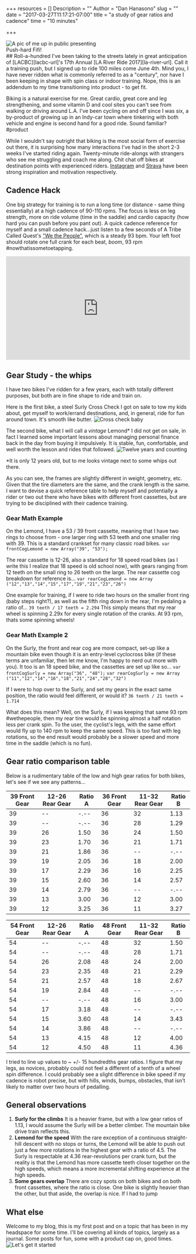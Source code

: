 +++
resources = []
Description = ""
Author = "Dan Hanasono"
slug = ""
date = "2017-03-27T11:17:21-07:00"
title = "a study of gear ratios and cadence"
time = "10 minutes"

+++

<article class="post-header-img">
	<img src="/images/dan-profile-lg.png" alt="A pic of me up in public presenting">
	<figcaption>Push-hard Fifi!</figcaption>
</article>
## Roll-a-hundred
I've been taking to the streets lately in great anticipation of [LACBC][lacbc-url]'s 17th Annual [LA River Ride 2017][la-river-url]. Call it a training push, but I signed up to ride 100 miles come June 4th. Mind you, I have never ridden what is commonly referred to as a "century", nor have I been keeping in shape with spin class or indoor training. Nope, this is an addendum to my time transitioning into product - to get fit.

Biking is a natural exercise for me. Great cardio, great core and leg strengthening, and some vitamin D and cool sites you can't see from walking or driving around L.A. I've been cycling on and off since I was six, a by-product of growing up in an Indy-car town where tinkering with both vehicle and engine is second hand for a good ride. Sound familiar? #product

While I wouldn't say outright that biking is the most social form of exercise out there, it is surprising how many interactions I've had in the short 2-3 weeks I've started riding again. Twenty-minute ride-alongs with strangers who see me struggling and coach me along. Chit chat off bikes at destination points with experienced riders. [Instagram][instagram-url] and [Strava][strava-url] have been strong inspiration and motivation respectively.

## Cadence Hack
One big strategy for training is to run a long time (or distance - same thing essentially) at a high cadence of 90-110 rpms. The focus is less on leg strength, more on ride volume (time in the saddle) and cardio capacity (how hard you can push before you pant out). A quick cadence reference for myself and a small cadence hack…just listen to a few seconds of A Tribe Called Quest's ["We the People"][we-the-people-url], which is a steady 93 bpm. Your left foot should rotate one full crank for each beat, *boom*, 93 rpm #nowthatissometoetapping.
<!-- YouTube Embed -->
<style>.embed-container { position: relative; padding-bottom: 56.25%; height: 0; overflow: hidden; max-width: 100%; } .embed-container iframe, .embed-container object, .embed-container embed { position: absolute; top: 0; left: 0; width: 100%; height: 100%; }</style><div class='embed-container'><iframe src='https://www.youtube.com/embed/BDxKVYUHBdA' frameborder='0' allowfullscreen></iframe></div>

## Gear Study - the whips
I have two bikes I've ridden for a few years, each with totally different purposes, but both are in fine shape to ride and train on.

Here is the first bike, a steel Surly Cross Check I got on sale to tow my kids about, get myself to work/errand destinations, and, in general, ride for fun around town. It's smooth like butter.
![Cross check baby][cross-check]

The second bike, what I will call a *vintage* Lemond* I did not get on sale, in fact I learned some important lessons about managing personal finance back in the day from buying it impulsively. It is stable, fun, comfortable, and well worth the lesson and rides that followed.
![Twelve years and counting][lemond]

*It is only 12 years old, but to me looks vintage next to some whips out there.

As you can see, the frames are slightly different in weight, geometry, etc. Given that the tire diameters are the same, and the crank length is the same. I want to devise a quick reference table to help myself and potentially a rider or two out there who have bikes with different front cassettes, but are trying to be disciplined with their cadence training.

### Gear Math Example
On the Lemond, I have a 53 / 39 front cassette, meaning that I have two rings to choose from - one larger ring with 53 teeth and one smaller ring with 39. This is a standard crankset for many classic road bikes. 
`var frontCogLemond = new Array("39", "53");`

The rear cassette is 12-26, also a standard for 18 speed road bikes (as I write this I realize that 18 speed is old school now), with gears ranging from 12 teeth on the small ring to 26 teeth on the large. The rear cassette cog breakdown for reference is…
`var rearCogLemond = new Array ("12","13","14","15","17","19","21","23","26")`

One example for training, if I were to ride two hours on the smaller front ring (baby steps right?), as well as the fifth ring down in the rear, I'm pedaling a ratio of…
`39 teeth / 17 teeth = 2.294`
This simply means that my rear wheel is spinning 2.29x for every single rotation of the cranks. At 93 rpm, thats some spinning wheels!

### Gear Math Example 2
On the Surly, the front and rear cog are more compact, set-up like a mountain bike even though it is an entry-level cyclocross bike (if these terms are unfamiliar, then let me know, I'm happy to nerd out more with you). It too is an 18 speed bike, and the cassettes are set up like so…
`var frontCogSurly = new Array("36", "48");`
`var rearCogSurly = new Array ("11","12","14","16","18","21","24","28","32")`

If I were to hop over to the Surly, and set my gears in the exact same position, the ratio would feel different, or would it?
`36 teeth / 21 teeth = 1.714`

What does this mean? Well, on the Surly, if I was keeping that same 93 rpm #wethepeople, then my rear tire would be spinning almost a half rotation less per crank spin. To the user, the cyclist's legs, with the same effort would fly up to 140 rpm to keep the same speed. This is too fast with leg rotations, so the end result would probably be a slower speed and more time in the saddle (which is no fun).

## Gear ratio comparison table
Below is a rudimentary table of the low and high gear ratios for both bikes, let's see if we see any patterns…

39 Front Gear | 12-26 Rear Gear | Ratio A | 36 Front Gear | 11-32 Rear Gear | Ratio B
--- | --- | --- | --- | --- | ---
39 | -- | -.-- | 36 | 32 | 1.13
39 | -- | -.-- | 36 | 28 | 1.29
39 | 26 | 1.50 | 36 | 24 | 1.50
39 | 23 | 1.70 | 36 | 21 | 1.71
39 | 21 | 1.86 | 36 | -- | -.--
39 | 19 | 2.05 | 36 | 18 | 2.00
39 | 17 | 2.29 | 36 | 16 | 2.25
39 | 15 | 2.60 | 36 | 14 | 2.57
39 | 14 | 2.79 | 36 | -- | -.--
39 | 13 | 3.00 | 36 | 12 | 3.00
39 | 12 | 3.25 | 36 | 11 | 3.27

54 Front Gear | 12-26 Rear Gear | Ratio A | 48 Front Gear | 11-32 Rear Gear | Ratio B
--- | --- | --- | --- | --- | ---
54 | -- | -.-- | 48 | 32 | 1.50
54 | -- | -.-- | 48 | 28 | 1.71
54 | 26 | 2.08 | 48 | 24 | 2.00
54 | 23 | 2.35 | 48 | 21 | 2.29
54 | 21 | 2.57 | 48 | 18 | 2.67
54 | 19 | 2.84 | 48 | -- | -.--
54 | -- | -.-- | 48 | 16 | 3.00
54 | 17 | 3.18 | 48 | -- | -.--
54 | 15 | 3.60 | 48 | 14 | 3.43
54 | 14 | 3.86 | 48 | -- | -.--
54 | 13 | 4.15 | 48 | 12 | 4.00
54 | 12 | 4.50 | 48 | 11 | 4.36

I tried to line up values to ~ +/- 15 hundredths gear ratios. I figure that my legs, as novices, probably could not feel a different of a tenth of a wheel spin difference. I could probably see a slight difference in bike speed if my cadence is robot precise, but with hills, winds, bumps, obstacles, that isn't likely to matter over two hours of pedalling.

## General observations
1. **Surly for the climbs**
	It is a heavier frame, but with a low gear ratios of 1.13, I would assume the Surly will be a better climber. The mountain bike drive train reflects this.
2. **Lemond for the speed**
	With the rare exception of a continuous straight-hill descent with no stops or turns, the Lemond will be able to push out just a few more rotations in the highest gear with a ratio of 4.5. The Surly is respectable at 4.36 rear-revolutions per crank turn, but the reality is that the Lemond has more cassette teeth closer together on the high speeds, which means a more incremental shifting experience at the high speeds.
3. **Some gears overlap**
	There are cozy spots on both bikes and on both front cassettes, where the ratio is close. One bike is slightly heavier than the other, but that aside, the overlap is nice. If I had to jump

## What else
Welcome to my blog, this is my first post and on a topic that has been in my headspace for some time. I'll be covering all kinds of topics, largely as a journal. Some posts for fun, some with a product cap on, good times.
![Let's get it started][me]

[me]: https://lh3.googleusercontent.com/0M9La9NjzWVI7UAO9GZc_kplkfAUudUZxQKoI5FvkuPL5XK-R5UsALhOxaFtaH64vYKkZAG2EReV6XnryAQjW5iwDF_Ie4Y6F97Hub3f74XXPwcOseKd09VsC6992jIwu4KTeaALR8UYKtU_YrvPgmRV-xDJHx-pdBXNfc2BDkVodgwwLmK1RHjYSczX9fhwDxWsAHfvawIYS2b6tnOwRhfOe1ymlkFq76hTH7C14FD8oBwsO2SXQqIe5q9VMa77xnIYjTZTyk8qg3nERuEHcAE70hiz0o0JY8yTLJ8TgfazWjr4RH3avKn5rbAooiQ7SMo2GhXHPl4OdS3FqphWknJBGsjUbQLrs4IwM4LVdPaaDjbENgDFjfht99P5YgpD_wmzvUdBRXCk-KD8TxmyoSUk2LPlWfL8hqi3xklUNctb75-Y9cylb1jDG0Z19PBhTta1wY4L40VjT2Bv0FJtQzi6ld5uLTpHn0P7d75foGz2Ymm3yeFuTadNq8s4QXDz_pRJtRif-iiqJ7Fz9vESa6kyxTmtAKJIfjYB7a7wgKXPwIss5GSmVuoA344Zp9nkGgQ-_dwOB6EKzzIRroLm5VV6OSrdV6KKQAyQ96BXEt13sylbhu0dyA=w1200-h1598-no
[cross-check]: https://scontent-lax3-2.cdninstagram.com/t51.2885-15/e35/17076855_961821877285469_51715709801070592_n.jpg
[lemond]: https://scontent-lax3-2.cdninstagram.com/t51.2885-15/e35/17125708_421097804909017_2084188985541787648_n.jpg
[lacbc-url]: http://www.la-bike.org/
[la-river-url]: http://www.la-bike.org/riverride
[strava-url]: https://www.strava.com/athletes/18288126
[instagram-url]: https://www.instagram.com/brkfstburrito/?hl=en
[we-the-people-url]: https://www.youtube.com/watch?v=BDxKVYUHBdA